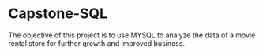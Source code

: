 # Capstone-SQL
The objective of this project is to use MYSQL to analyze the data of a movie rental store for further growth and improved business. 
